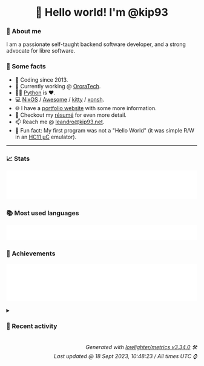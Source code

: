 <!-- README template, populated using this action:
     https://github.com/kip93/kip93/blob/main/.github/workflows/readme.yml. -->

<h1 align="center">👋 Hello world! I'm @kip93</h1> <!-- LOGIN => username -->

### 👤 About me

I am a passionate self-taught backend software developer, and a strong advocate for libre software.


### 💬 Some facts

* 📅 Coding since 2013.
* 💼 Currently working @ [OroraTech](https://ororatech.com/).
* 👨‍💻 [Python](https://github.com/search?q=user%3Akip93&l=python) is ❤️. <!-- LOGIN => username -->
* 💻 [NixOS](https://github.com/NixOS/) /
     [Awesome](https://github.com/awesomeWM/) /
     [kitty](https://github.com/kovidgoyal/kitty/) /
     [xonsh](https://github.com/xonsh/).
* 🌐 I have a [portfolio website](https://kip93.net/) with some more information.
* 📝 Checkout my [résumé](https://kip93.net/resume/) for even more detail.
* 📫 Reach me @ [leandro@kip93.net](mailto:leandro@kip93.net).
* 🎲 Fun fact: My first program was not a "Hello World" (it was simple R/W in an [HC11 µC](https://en.wikipedia.org/wiki/68HC11) emulator).


-----------------------------------------------------------------------------------------------------------------------


### 📈 Stats

![](./stats.svg)


### 📚 Most used languages <!-- by percentage, in decreasing order -->

![](./languages.svg)


### 🏅 Achievements

![](./achievements.svg)


<details> <!-- Last activity -->
<!-- Almost verbatim copy of https://github.com/lowlighter/metrics/blob/latest/source/templates/markdown/partials/activity.ejs, but restructured to be foldable. -->
<summary><h3>📰 Recent activity</h3></summary>

* ➡️ Pushed 3657 commits in [OroraTech/nixpkgs](https://github.com/OroraTech/nixpkgs) on branch `feature/pkgs-native`
  * [#c9cc427](https://github.com/OroraTech/nixpkgs/commit/c9cc427) Merge pull request #254475 from figsoda/unimap

unimap: init at 0.6.0
  * [#e74d1c1](https://github.com/OroraTech/nixpkgs/commit/e74d1c1) Merge pull request #254468 from figsoda/esbuild-config

esbuild-config: init at 1.0.1
  * [#d0d4b80](https://github.com/OroraTech/nixpkgs/commit/d0d4b80) Merge pull request #254466 from figsoda/symbol

symbolicator: init at 23.8.0
  * [#b79cb79](https://github.com/OroraTech/nixpkgs/commit/b79cb79) telepresence2: 2.6.4 -&gt; 2.15.1
  * [#87a9c68](https://github.com/OroraTech/nixpkgs/commit/87a9c68) Merge pull request #254933 from r-ryantm/auto-update/fluent-bit
  * [#e4c9667](https://github.com/OroraTech/nixpkgs/commit/e4c9667) Merge pull request #254490 from Vtec234/master

drat-trim: 2020-06-05 -&gt; 2023-05-22
  * [#ea36f70](https://github.com/OroraTech/nixpkgs/commit/ea36f70) Merge pull request #252499 from Lord-Valen/npm-terser

nodePackages.terser: use buildNpmPackage
  * [#3dea3fb](https://github.com/OroraTech/nixpkgs/commit/3dea3fb) Merge pull request #246336 from ORichterSec/libkcapi

libkcapi: init at 1.4.0
  * [#37ef14a](https://github.com/OroraTech/nixpkgs/commit/37ef14a) Merge pull request #254872 from nyanotech/asdf

ansible-lint: 6.18.0 -&gt; 6.19.0
  * [#02d381a](https://github.com/OroraTech/nixpkgs/commit/02d381a) Merge pull request #254881 from kashw2/scryer-prolog

scryer-prolog: 0.9.1 -&gt; 0.9.2
  * [#a61e23d](https://github.com/OroraTech/nixpkgs/commit/a61e23d) vimPlugins.sg-nvim: fix cargoHash
  * [#5082f1b](https://github.com/OroraTech/nixpkgs/commit/5082f1b) vimPlugins.nvim-treesitter: update grammars
  * [#1390654](https://github.com/OroraTech/nixpkgs/commit/1390654) Merge pull request #254691 from r-ryantm/auto-update/kubevpn

kubevpn: 1.1.36 -&gt; 1.2.0
  * [#cc8fbdf](https://github.com/OroraTech/nixpkgs/commit/cc8fbdf) Merge pull request #254857 from r-ryantm/auto-update/grafana-dash-n-grab

grafana-dash-n-grab: 0.4.5 -&gt; 0.5.0
  * [#7034f28](https://github.com/OroraTech/nixpkgs/commit/7034f28) vimPlugins: update
  * [#db1fb76](https://github.com/OroraTech/nixpkgs/commit/db1fb76) Merge pull request #254907 from MoritzBoehme/add-nvim-plugins

vimPlugins: add several plugins
  * [#a43c736](https://github.com/OroraTech/nixpkgs/commit/a43c736) path-of-building.data: 2.33.5 -&gt; 2.34.0

Diff: https://github.com/PathOfBuildingCommunity/PathOfBuilding/compare/v2.33.5...v2.34.0
  * [#5bfefdc](https://github.com/OroraTech/nixpkgs/commit/5bfefdc) yuzu: 1538 -&gt; 1557, yuzu-ea: 3838 -&gt; 3864
  * [#2c18b21](https://github.com/OroraTech/nixpkgs/commit/2c18b21) Merge pull request #254771 from SuperSandro2000/vim-plugins-cross

vimPlugins.vim-utils: execute check and doc generation in cross compi…
  * [#1940468](https://github.com/OroraTech/nixpkgs/commit/1940468) routinator: 0.12.1 -&gt; 0.12.2
  * *On 18 Sept 2023, 08:13:41*
* ➡️ Pushed 1826 commits in [OroraTech/nixpkgs](https://github.com/OroraTech/nixpkgs) on branch `master`
  * [#7034f28](https://github.com/OroraTech/nixpkgs/commit/7034f28) vimPlugins: update
  * [#db1fb76](https://github.com/OroraTech/nixpkgs/commit/db1fb76) Merge pull request #254907 from MoritzBoehme/add-nvim-plugins

vimPlugins: add several plugins
  * [#a43c736](https://github.com/OroraTech/nixpkgs/commit/a43c736) path-of-building.data: 2.33.5 -&gt; 2.34.0

Diff: https://github.com/PathOfBuildingCommunity/PathOfBuilding/compare/v2.33.5...v2.34.0
  * [#5bfefdc](https://github.com/OroraTech/nixpkgs/commit/5bfefdc) yuzu: 1538 -&gt; 1557, yuzu-ea: 3838 -&gt; 3864
  * [#2c18b21](https://github.com/OroraTech/nixpkgs/commit/2c18b21) Merge pull request #254771 from SuperSandro2000/vim-plugins-cross

vimPlugins.vim-utils: execute check and doc generation in cross compi…
  * [#1940468](https://github.com/OroraTech/nixpkgs/commit/1940468) routinator: 0.12.1 -&gt; 0.12.2
  * [#31bcb71](https://github.com/OroraTech/nixpkgs/commit/31bcb71) Merge pull request #253769 from vinnymeller/init-nvim-remote-containers

vimPlugins.nvim-remote-containers: init at 2023-08-01
  * [#b789453](https://github.com/OroraTech/nixpkgs/commit/b789453) Merge pull request #254689 from Azd325/ruffvscode

vscode-extensions.charliermarsh.ruff: 2023.34.0 -&gt; 2023.38.0
  * [#636cd86](https://github.com/OroraTech/nixpkgs/commit/636cd86) Merge pull request #254841 from r-ryantm/auto-update/pulumictl

pulumictl: 0.0.43 -&gt; 0.0.44
  * [#325b534](https://github.com/OroraTech/nixpkgs/commit/325b534) Merge pull request #254850 from r-ryantm/auto-update/prometheus-redis-exporter

prometheus-redis-exporter: 1.53.0 -&gt; 1.54.0
  * [#00658bf](https://github.com/OroraTech/nixpkgs/commit/00658bf) Merge pull request #254887 from r-ryantm/auto-update/interactsh

interactsh: 1.1.5 -&gt; 1.1.6
  * [#88d3a57](https://github.com/OroraTech/nixpkgs/commit/88d3a57) snazy: 0.51.3 -&gt; 0.52.0

Diff: https://github.com/chmouel/snazy/compare/0.51.3...0.52.0

Changelog: https://github.com/chmouel/snazy/releases/tag/0.52.0
  * [#3295a4b](https://github.com/OroraTech/nixpkgs/commit/3295a4b) Merge pull request #254889 from r-ryantm/auto-update/kora-icon-theme

kora-icon-theme: 1.5.7 -&gt; 1.5.8
  * [#542f5a4](https://github.com/OroraTech/nixpkgs/commit/542f5a4) Merge pull request #254748 from figsoda/snazy

snazy: 0.51.2 -&gt; 0.51.3
  * [#6f8d098](https://github.com/OroraTech/nixpkgs/commit/6f8d098) Merge pull request #254893 from r-ryantm/auto-update/ddccontrol-db

ddccontrol-db: 20230727 -&gt; 20230821
  * [#e01b87f](https://github.com/OroraTech/nixpkgs/commit/e01b87f) Merge pull request #254894 from r-ryantm/auto-update/sshocker

sshocker: 0.3.2 -&gt; 0.3.3
  * [#8d3f8cf](https://github.com/OroraTech/nixpkgs/commit/8d3f8cf) Merge pull request #254902 from r-ryantm/auto-update/wgcf

wgcf: 2.2.18 -&gt; 2.2.19
  * [#2ee6da6](https://github.com/OroraTech/nixpkgs/commit/2ee6da6) Merge pull request #254927 from r-ryantm/auto-update/birdtray

birdtray: 1.11.3 -&gt; 1.11.4
  * [#8d4a5ab](https://github.com/OroraTech/nixpkgs/commit/8d4a5ab) Merge pull request #254929 from r-ryantm/auto-update/speedtest-go

speedtest-go: 1.6.5 -&gt; 1.6.6
  * [#2b62b24](https://github.com/OroraTech/nixpkgs/commit/2b62b24) Merge pull request #254930 from Enzime/update/joplin-desktop

joplin-desktop: 2.11.11 -&gt; 2.12.16
  * *On 18 Sept 2023, 07:49:51*
* ➡️ Pushed 7 commits in [kip93/nixplusplus](https://github.com/kip93/nixplusplus) on branch `main`
  * [#58e9b61](https://github.com/kip93/nixplusplus/commit/58e9b61) Trying random things
  * [#cd4c968](https://github.com/kip93/nixplusplus/commit/cd4c968) Try using latest version of hydra
  * [#6ae939c](https://github.com/kip93/nixplusplus/commit/6ae939c) Try with numbers instead
  * [#6d22d77](https://github.com/kip93/nixplusplus/commit/6d22d77) Remove redundant entris
  * [#b21634b](https://github.com/kip93/nixplusplus/commit/b21634b) Really try to make it static once more
  * [#461f5d0](https://github.com/kip93/nixplusplus/commit/461f5d0) Fix typo
  * [#ccfeffe](https://github.com/kip93/nixplusplus/commit/ccfeffe) Try https instead
  * *On 17 Sept 2023, 22:01:47*
* ➡️ Pushed 8 commits in [kip93/nixplusplus](https://github.com/kip93/nixplusplus) on branch `main`
  * [#2d0c529](https://github.com/kip93/nixplusplus/commit/2d0c529) Try restructuring a bit
  * [#c2fe7cb](https://github.com/kip93/nixplusplus/commit/c2fe7cb) Getting there
  * [#2a88e4a](https://github.com/kip93/nixplusplus/commit/2a88e4a) Change uri format to make hydra happy
Happy hydra, happy Leandro (:
  * [#e0b0efe](https://github.com/kip93/nixplusplus/commit/e0b0efe) Digging through code
  * [#da85abd](https://github.com/kip93/nixplusplus/commit/da85abd) Change the nixexprpath?
  * [#2e293c6](https://github.com/kip93/nixplusplus/commit/2e293c6) Undo that
  * [#a87539f](https://github.com/kip93/nixplusplus/commit/a87539f) Stabbing hydra in the dark
  * [#e33e527](https://github.com/kip93/nixplusplus/commit/e33e527) Try out this hydra thingy
  * *On 17 Sept 2023, 20:01:46*
</details>


<h6 align="right"><em>
    Generated with <a href="https://github.com/lowlighter/metrics/tree/latest/">lowlighter/metrics v3.34.0</a> 🛠️<br> <!-- VERSION => MAJOR.minor.patch -->
    Last updated @ 18 Sept 2023, 10:48:23 / All times UTC ⌚ <!-- meta.generated => DD/MM/YYYY, hh:mm -->
</em></h6>
